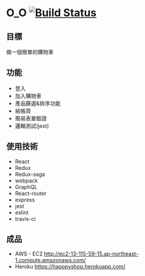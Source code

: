 # O_O [![Build Status](https://travis-ci.org/s703702002/O_O.svg?branch=master)](https://travis-ci.org/s703702002/O_O)
目標
-----------------
做一個簡單的購物車

功能
------------------
+ 登入
+ 加入購物車
+ 產品篩選&排序功能
+ 結帳頁
+ 簡易表單驗證
+ 邏輯測試(jest)

使用技術
------------------
+ React
+ Redux
+ Redux-saga
+ webpack
+ GraphQL
+ React-router
+ express
+ jest
+ eslint
+ travis-ci

成品
-----------------
+ AWS - EC2
http://ec2-13-115-59-15.ap-northeast-1.compute.amazonaws.com/
+ Heroku
https://happpyshop.herokuapp.com/
